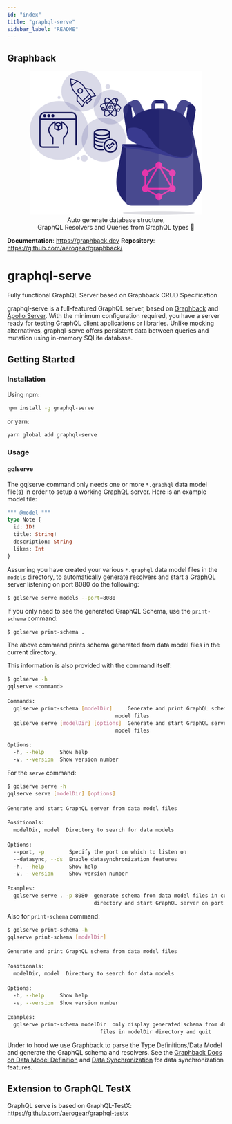 ```yaml
---
id: "index"
title: "graphql-serve"
sidebar_label: "README"
---
```


## Graphback

<p align="center">
  <img width="400" src="https://raw.githubusercontent.com/aerogear/graphback/master/website/static/img/logo.png"/>
  <br/>
  Auto generate database structure, <br/>
  GraphQL Resolvers and Queries from GraphQL types 🚀
</p>

**Documentation**: https://graphback.dev
**Repository**: https://github.com/aerogear/graphback/

# graphql-serve

Fully functional GraphQL Server based on Graphback CRUD Specification

graphql-serve is a full-featured GraphQL server, based on
[Graphback](https://graphback.dev/) and
[Apollo Server](https://www.apollographql.com/docs/apollo-server/). With the
minimum configuration required, you have a server ready for testing GraphQL
client applications or libraries. Unlike mocking alternatives, graphql-serve
offers persistent data between queries and mutation using in-memory SQLite
database.

## Getting Started

### Installation

Using npm:

```bash
npm install -g graphql-serve
```

or yarn:

```bash
yarn global add graphql-serve
```

### Usage

#### gqlserve

The gqlserve command only needs one or more `*.graphql` data model file(s) in order to setup a working GraphQL server. Here is an example model file:

```graphql
""" @model """
type Note {
  id: ID!
  title: String!
  description: String
  likes: Int
}
```

Assuming you have created your various `*.graphql` data model files in the `models` directory, to automatically generate resolvers and start a GraphQL server listening on port 8080 do the following:

```bash
$ gqlserve serve models --port=8080
```

If you only need to see the generated GraphQL Schema, use the `print-schema` command:

```bash
$ gqlserve print-schema .
```
The above command prints schema generated from data model files in the current directory.

This information is also provided with the command itself:
```bash
$ gqlserve -h
gqlserve <command>

Commands:
  gqlserve print-schema [modelDir]     Generate and print GraphQL schema from data
                                   model files
  gqlserve serve [modelDir] [options]  Generate and start GraphQL server from data
                                   model files

Options:
  -h, --help     Show help                                             [boolean]
  -v, --version  Show version number                                   [boolean]
```
For the `serve` command:
```bash
$ gqlserve serve -h
gqlserve serve [modelDir] [options]

Generate and start GraphQL server from data model files

Positionals:
  modelDir, model  Directory to search for data models                  [string]

Options:
  --port, -p        Specify the port on which to listen on              [number]
  --datasync, --ds  Enable datasynchronization features                [boolean]
  -h, --help        Show help                                          [boolean]
  -v, --version     Show version number                                [boolean]

Examples:
  gqlserve serve . -p 8080  generate schema from data model files in current
                            directory and start GraphQL server on port 8080
```

Also for `print-schema` command:
```bash
$ gqlserve print-schema -h
gqlserve print-schema [modelDir]

Generate and print GraphQL schema from data model files

Positionals:
  modelDir, model  Directory to search for data models                  [string]

Options:
  -h, --help     Show help                                             [boolean]
  -v, --version  Show version number                                   [boolean]

Examples:
  gqlserve print-schema modelDir  only display generated schema from data model
                              files in modelDir directory and quit
```

Under to hood we use Graphback to parse the Type Definitions/Data Model and
generate the GraphQL schema and resolvers. See the
[Graphback Docs on Data Model Definition](https://graphback.dev/docs/datamodel) and 
[Data Synchronization](https://graphback.dev/docs/next/datasync/datasync-intro) for data synchronization
features.

## Extension to GraphQL TestX

GraphQL serve is based on GraphQL-TestX:
https://github.com/aerogear/graphql-testx
